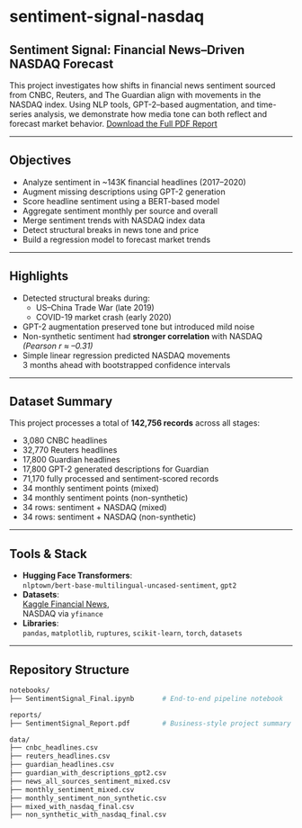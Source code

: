 # sentiment-signal-nasdaq
## Sentiment Signal: Financial News–Driven NASDAQ Forecast

This project investigates how shifts in financial news sentiment sourced from CNBC, Reuters, and The Guardian align with movements in the NASDAQ index. Using NLP tools, GPT-2–based augmentation, and time-series analysis, we demonstrate how media tone can both reflect and forecast market behavior.
[Download the Full PDF Report](reports/Sentiment%20Signal%20Financial%20News%20Driven%20NASDAQ%20Forecast%20Project%20By%20Or%20Ben%20Haim.pdf)


---

##  Objectives

- Analyze sentiment in ~143K financial headlines (2017–2020)
- Augment missing descriptions using GPT-2 generation
- Score headline sentiment using a BERT-based model
- Aggregate sentiment monthly per source and overall
- Merge sentiment trends with NASDAQ index data
- Detect structural breaks in news tone and price
- Build a regression model to forecast market trends

---

##  Highlights

- Detected structural breaks during:
  - US–China Trade War (late 2019)
  - COVID-19 market crash (early 2020)
- GPT-2 augmentation preserved tone but introduced mild noise
- Non-synthetic sentiment had **stronger correlation** with NASDAQ  
  _(Pearson r ≈ –0.31)_
- Simple linear regression predicted NASDAQ movements  
  3 months ahead with bootstrapped confidence intervals

---

## Dataset Summary

This project processes a total of **142,756 records** across all stages:

- 3,080 CNBC headlines  
- 32,770 Reuters headlines  
- 17,800 Guardian headlines  
- 17,800 GPT-2 generated descriptions for Guardian  
- 71,170 fully processed and sentiment-scored records  
- 34 monthly sentiment points (mixed)
- 34 monthly sentiment points (non-synthetic)
- 34 rows: sentiment + NASDAQ (mixed)
- 34 rows: sentiment + NASDAQ (non-synthetic)

---

## Tools & Stack

- **Hugging Face Transformers**:  
  `nlptown/bert-base-multilingual-uncased-sentiment`, `gpt2`
- **Datasets**:  
  [Kaggle Financial News](https://www.kaggle.com/datasets/notlucasp/financial-news-headlines),  
  NASDAQ via `yfinance`
- **Libraries**:  
  `pandas`, `matplotlib`, `ruptures`, `scikit-learn`, `torch`, `datasets`

---

##  Repository Structure

```bash
notebooks/
├── SentimentSignal_Final.ipynb       # End-to-end pipeline notebook

reports/
├── SentimentSignal_Report.pdf        # Business-style project summary

data/
├── cnbc_headlines.csv
├── reuters_headlines.csv
├── guardian_headlines.csv
├── guardian_with_descriptions_gpt2.csv
├── news_all_sources_sentiment_mixed.csv
├── monthly_sentiment_mixed.csv
├── monthly_sentiment_non_synthetic.csv
├── mixed_with_nasdaq_final.csv
├── non_synthetic_with_nasdaq_final.csv

